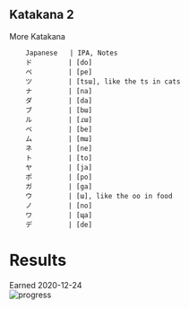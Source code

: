 ## Katakana 2
More Katakana

        Japanese   | IPA, Notes
        ド         | [do]
        ペ         | [pe]
        ツ         | [tsɯ], like the ts in cats
        ナ         | [na]
        ダ         | [da]
        ブ         | [bɯ] 
        ル         | [ɾɯ] 
        ベ         | [be] 
        ム         | [mɯ]  
        ネ         | [ne]
        ト         | [to]
        ヤ         | [ja]
        ポ         | [po] 
        ガ         | [ga] 
        ウ         | [ɯ], like the oo in food 
        ノ         | [no] 
        ワ         | [ɰa] 
        デ         | [de]
        

# Results 
Earned 2020-12-24<br>
![progress](https://github.com/EO4wellness/T-I-L/blob/main/polyglot/japon%C3%A9s/Castle-1/2020-12-24-earned-Castle1-Katakana2-Level3.png)
